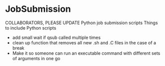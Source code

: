 # JobSubmission
COLLABORATORS, PLEASE UPDATE
Python job submission scripts
Things to include
Python scripts

- add small wait if qsub called multiple times
- clean up function that removes all new .sh and .C files in the case of a break
- Make it so someone can run an executable command with different sets of arguments in one go
